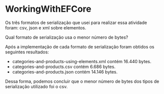# WorkingWithEFCore

Os três formatos de serialização que usei para realizar essa atividade foram: csv, json e xml sobre elementos.

<p> Qual formato de serialização usa o menor número de bytes? </p>
Após a implementação de cada formato de serialização foram obtidos os seguintes resultados: 
<ul>
<li>categories-and-products-using-elements.xml contém 16.440 bytes.
<li>categories-and-products.csv contém 6.686 bytes.
<li>categories-and-products.json contém 14.146 bytes.
</ul>
 
 

Dessa forma, podemos concluir que o menor número de bytes dos tipos de serialização utilizado foi o csv.


